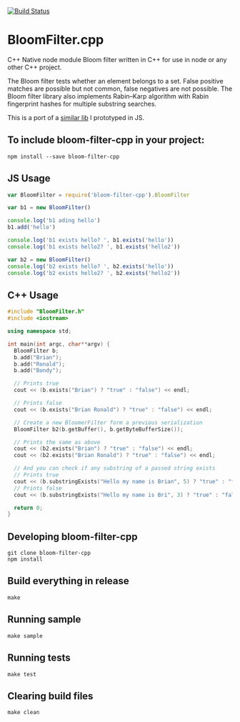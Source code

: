 [![Build Status](https://travis-ci.org/bbondy/bloom-filter-cpp.svg?branch=master)](https://travis-ci.org/bbondy/bloom-filter-cpp)

# BloomFilter.cpp
C++ Native node module Bloom filter written in C++ for use in node or any other C++ project.

The Bloom filter tests whether an element belongs to a set. False positive matches are possible but not common, false negatives are not possible.
The Bloom filter library also implements Rabin–Karp algorithm with Rabin fingerprint hashes for multiple substring searches.

This is a port of a [similar lib](https://github.com/bbondy/bloom-filter-js) I prototyped in JS.

## To include bloom-filter-cpp in your project:

```
npm install --save bloom-filter-cpp
```


## JS Usage

```javascript
var BloomFilter = require('bloom-filter-cpp').BloomFilter

var b1 = new BloomFilter()

console.log('b1 ading hello')
b1.add('hello')

console.log('b1 exists hello? ', b1.exists('hello'))
console.log('b1 exists hello2? ', b1.exists('hello2'))

var b2 = new BloomFilter()
console.log('b2 exists hello? ', b2.exists('hello'))
console.log('b2 exists hello2? ', b2.exists('hello2'))
```


## C++ Usage

```c++
#include "BloomFilter.h"
#include <iostream>

using namespace std;

int main(int argc, char**argv) {
  BloomFilter b;
  b.add("Brian");
  b.add("Ronald");
  b.add("Bondy");

  // Prints true
  cout << (b.exists("Brian") ? "true" : "false") << endl;

  // Prints false
  cout << (b.exists("Brian Ronald") ? "true" : "false") << endl;

  // Create a new BloomerFilter form a previous serialization
  BloomFilter b2(b.getBuffer(), b.getByteBufferSize());

  // Prints the same as above
  cout << (b2.exists("Brian") ? "true" : "false") << endl;
  cout << (b2.exists("Brian Ronald") ? "true" : "false") << endl;

  // And you can check if any substring of a passed string exists
  // Prints true
  cout << (b.substringExists("Hello my name is Brian", 5) ? "true" : "false") << endl;
  // Prints false
  cout << (b.substringExists("Hello my name is Bri", 3) ? "true" : "false") << endl;

  return 0;
}
```


## Developing bloom-filter-cpp

```
git clone bloom-filter-cpp
npm install
```

## Build everything in release

```
make
```

## Running sample

```
make sample
```

## Running tests

```
make test
```

## Clearing build files
```
make clean
```
